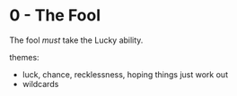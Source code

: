 # 0 - The Fool


The fool _must_ take the Lucky ability.


themes:
 - luck, chance, recklessness, hoping things just work out
 - wildcards
